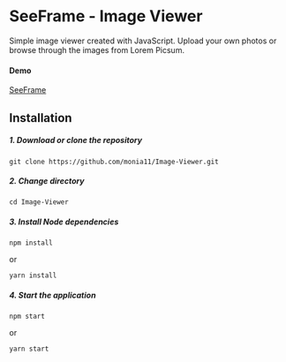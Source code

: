 # SeeFrame - Image Viewer

Simple image viewer created with JavaScript. Upload your own photos or browse through the images from Lorem Picsum.

#### Demo

[SeeFrame](https://monia11.github.io/Image-Viewer/dist/)

## Installation

##### 1. Download or clone the repository

```
git clone https://github.com/monia11/Image-Viewer.git

```

##### 2. Change directory

```
cd Image-Viewer
```

##### 3. Install Node dependencies

```
npm install
```

or

```
yarn install
```

##### 4. Start the application

```
npm start
```

or

```
yarn start
```
